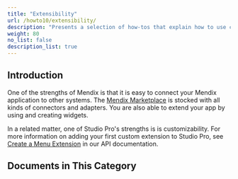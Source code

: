```yaml
---
title: "Extensibility"
url: /howto10/extensibility/
description: "Presents a selection of how-tos that explain how to use connectors and adapters from the Marketplace."
weight: 80
no_list: false
description_list: true
---
```


## Introduction

One of the strengths of Mendix is that it is easy to connect your Mendix application to other systems. The [Mendix Marketplace](https://marketplace.mendix.com/) is stocked with all kinds of connectors and adapters. You are also able to extend your app by using and creating widgets.

In a related matter, one of Studio Pro's strengths is is customizability. For more information on adding your first custom extension to Studio Pro, see [Create a Menu Extension](/apidocs-mxsdk/apidocs/extensibility-api/create-menu-extension/) in our API documentation.

## Documents in This Category
